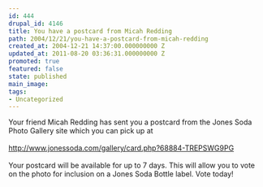 ```yaml
---
id: 444
drupal_id: 4146
title: You have a postcard from Micah Redding
path: 2004/12/21/you-have-a-postcard-from-micah-redding
created_at: 2004-12-21 14:37:00.000000000 Z
updated_at: 2011-08-20 03:36:31.000000000 Z
promoted: true
featured: false
state: published
main_image: 
tags:
- Uncategorized
---
```

Your friend Micah Redding has sent you a postcard from the Jones Soda Photo Gallery site which you can pick up at
<br />
<br />	<a href="http://www.jonessoda.com/gallery/card.php?68884-TREPSWG9PG">http://www.jonessoda.com/gallery/card.php?68884-TREPSWG9PG</a>
<br />
<br />Your postcard will be available for up to 7 days. This will allow you to vote on the photo for inclusion on a Jones Soda Bottle label. Vote today!
